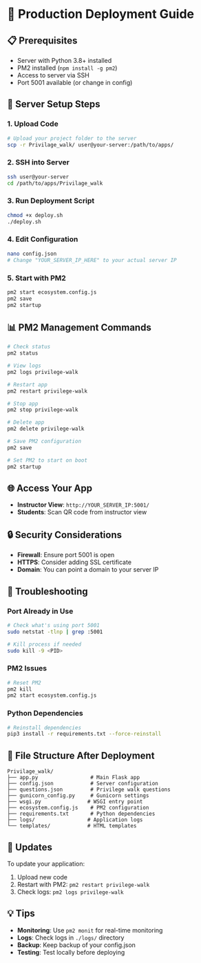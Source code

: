 # 🚀 Production Deployment Guide

## 📋 Prerequisites

- Server with Python 3.8+ installed
- PM2 installed (`npm install -g pm2`)
- Access to server via SSH
- Port 5001 available (or change in config)

## 🔧 Server Setup Steps

### 1. Upload Code
```bash
# Upload your project folder to the server
scp -r Privilage_walk/ user@your-server:/path/to/apps/
```

### 2. SSH into Server
```bash
ssh user@your-server
cd /path/to/apps/Privilage_walk
```

### 3. Run Deployment Script
```bash
chmod +x deploy.sh
./deploy.sh
```

### 4. Edit Configuration
```bash
nano config.json
# Change "YOUR_SERVER_IP_HERE" to your actual server IP
```

### 5. Start with PM2
```bash
pm2 start ecosystem.config.js
pm2 save
pm2 startup
```

## 📊 PM2 Management Commands

```bash
# Check status
pm2 status

# View logs
pm2 logs privilege-walk

# Restart app
pm2 restart privilege-walk

# Stop app
pm2 stop privilege-walk

# Delete app
pm2 delete privilege-walk

# Save PM2 configuration
pm2 save

# Set PM2 to start on boot
pm2 startup
```

## 🌐 Access Your App

- **Instructor View**: `http://YOUR_SERVER_IP:5001/`
- **Students**: Scan QR code from instructor view

## 🔒 Security Considerations

- **Firewall**: Ensure port 5001 is open
- **HTTPS**: Consider adding SSL certificate
- **Domain**: You can point a domain to your server IP

## 🚨 Troubleshooting

### Port Already in Use
```bash
# Check what's using port 5001
sudo netstat -tlnp | grep :5001

# Kill process if needed
sudo kill -9 <PID>
```

### PM2 Issues
```bash
# Reset PM2
pm2 kill
pm2 start ecosystem.config.js
```

### Python Dependencies
```bash
# Reinstall dependencies
pip3 install -r requirements.txt --force-reinstall
```

## 📁 File Structure After Deployment

```
Privilage_walk/
├── app.py                 # Main Flask app
├── config.json            # Server configuration
├── questions.json         # Privilege walk questions
├── gunicorn_config.py     # Gunicorn settings
├── wsgi.py               # WSGI entry point
├── ecosystem.config.js    # PM2 configuration
├── requirements.txt       # Python dependencies
├── logs/                 # Application logs
└── templates/            # HTML templates
```

## 🔄 Updates

To update your application:

1. Upload new code
2. Restart with PM2: `pm2 restart privilege-walk`
3. Check logs: `pm2 logs privilege-walk`

## 💡 Tips

- **Monitoring**: Use `pm2 monit` for real-time monitoring
- **Logs**: Check logs in `./logs/` directory
- **Backup**: Keep backup of your config.json
- **Testing**: Test locally before deploying 
